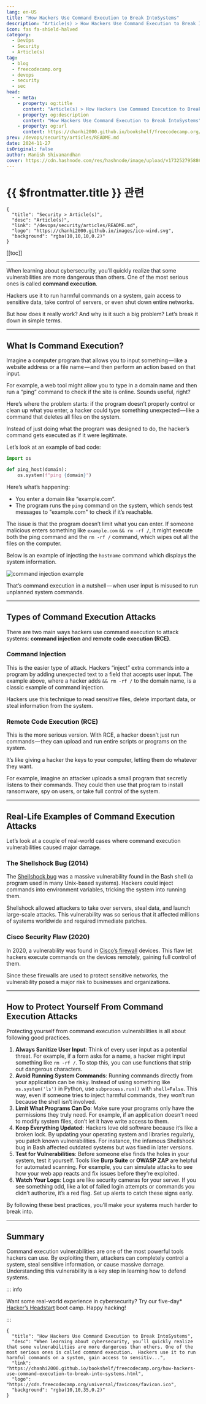 ```yaml
---
lang: en-US
title: "How Hackers Use Command Execution to Break IntoSystems"
description: "Article(s) > How Hackers Use Command Execution to Break IntoSystems"
icon: fas fa-shield-halved
category:
  - DevOps
  - Security
  - Article(s)
tag:
  - blog
  - freecodecamp.org
  - devops
  - security
  - sec
head:
  - - meta:
    - property: og:title
      content: "Article(s) > How Hackers Use Command Execution to Break IntoSystems"
    - property: og:description
      content: "How Hackers Use Command Execution to Break IntoSystems"
    - property: og:url
      content: https://chanhi2000.github.io/bookshelf/freecodecamp.org/how-hackers-use-command-execution-to-break-into-systems.html
prev: /devops/security/articles/README.md
date: 2024-11-27
isOriginal: false
author: Manish Shivanandhan
cover: https://cdn.hashnode.com/res/hashnode/image/upload/v1732527958866/65644a19-376f-480b-a46e-d5f204ce9515.jpeg
---
```


# {{ $frontmatter.title }} 관련

```component VPCard
{
  "title": "Security > Article(s)",
  "desc": "Article(s)",
  "link": "/devops/security/articles/README.md",
  "logo": "https://chanhi2000.github.io/images/ico-wind.svg",
  "background": "rgba(10,10,10,0.2)"
}
```

[[toc]]

---

<SiteInfo
  name="How Hackers Use Command Execution to Break IntoSystems"
  desc="When learning about cybersecurity, you’ll quickly realize that some vulnerabilities are more dangerous than others. One of the most serious ones is called command execution.  Hackers use it to run harmful commands on a system, gain access to sensitiv..."
  url="https://freecodecamp.org/news/how-hackers-use-command-execution-to-break-into-systems"
  logo="https://cdn.freecodecamp.org/universal/favicons/favicon.ico"
  preview="https://cdn.hashnode.com/res/hashnode/image/upload/v1732527958866/65644a19-376f-480b-a46e-d5f204ce9515.jpeg"/>

When learning about cybersecurity, you’ll quickly realize that some vulnerabilities are more dangerous than others. One of the most serious ones is called **command execution**.

Hackers use it to run harmful commands on a system, gain access to sensitive data, take control of servers, or even shut down entire networks.

But how does it really work? And why is it such a big problem? Let’s break it down in simple terms.

---

## What Is Command Execution?

Imagine a computer program that allows you to input something — like a website address or a file name — and then perform an action based on that input.

For example, a web tool might allow you to type in a domain name and then run a “ping” command to check if the site is online. Sounds useful, right?

Here’s where the problem starts: if the program doesn’t properly control or clean up what you enter, a hacker could type something unexpected — like a command that deletes all files on the system.

Instead of just doing what the program was designed to do, the hacker’s command gets executed as if it were legitimate.

Let’s look at an example of bad code:

```py
import os

def ping_host(domain):
    os.system(f"ping {domain}")
```

Here’s what’s happening:

- You enter a domain like “example.com”.
- The program runs the `ping` command on the system, which sends test messages to "example.com" to check if it’s reachable.

The issue is that the program doesn’t limit what you can enter. If someone malicious enters something like `example.com` `&& rm -rf /`, it might execute both the ping command and the `rm -rf /` command, which wipes out all the files on the computer.

Below is an example of injecting the `hostname` command which displays the system information.

![command injection example](https://cdn.hashnode.com/res/hashnode/image/upload/v1732528002391/f9316a04-a1be-4f28-8db0-73ebc757dd79.png)

That’s command execution in a nutshell — when user input is misused to run unplanned system commands.

---

## Types of Command Execution Attacks

There are two main ways hackers use command execution to attack systems: **command injection** and **remote code execution (RCE)**.

### Command Injection

This is the easier type of attack. Hackers “inject” extra commands into a program by adding unexpected text to a field that accepts user input. The example above, where a hacker adds `&& rm -rf /` to the domain name, is a classic example of command injection.

Hackers use this technique to read sensitive files, delete important data, or steal information from the system.

### Remote Code Execution (RCE)

This is the more serious version. With RCE, a hacker doesn’t just run commands — they can upload and run entire scripts or programs on the system.

It’s like giving a hacker the keys to your computer, letting them do whatever they want.

For example, imagine an attacker uploads a small program that secretly listens to their commands. They could then use that program to install ransomware, spy on users, or take full control of the system.

---

## Real-Life Examples of Command Execution Attacks

Let’s look at a couple of real-world cases where command execution vulnerabilities caused major damage.

### The Shellshock Bug (2014)

The [<FontIcon icon="fa-brands fa-wikipedia-w"/>Shellshock bug](https://en.wikipedia.org/wiki/Shellshock_%28software_bug%29) was a massive vulnerability found in the Bash shell (a program used in many Unix-based systems). Hackers could inject commands into environment variables, tricking the system into running them.

Shellshock allowed attackers to take over servers, steal data, and launch large-scale attacks. This vulnerability was so serious that it affected millions of systems worldwide and required immediate patches.

### Cisco Security Flaw (2020)

In 2020, a vulnerability was found in [<FontIcon icon="fas fa-globe"/>Cisco’s firewall](https://cisco.com/c/en/us/support/docs/csa/cisco-sa-asaftd-xss-multiple-FCB3vPZe.html) devices. This flaw let hackers execute commands on the devices remotely, gaining full control of them.

Since these firewalls are used to protect sensitive networks, the vulnerability posed a major risk to businesses and organizations.

---

## How to Protect Yourself From Command Execution Attacks

Protecting yourself from command execution vulnerabilities is all about following good practices.

1. **Always Sanitize User Input**: Think of every user input as a potential threat. For example, if a form asks for a name, a hacker might input something like `rm -rf /`. To stop this, you can use functions that strip out dangerous characters.
2. **Avoid Running System Commands**: Running commands directly from your application can be risky. Instead of using something like `os.system('ls')` in Python, use `subprocess.run()` with `shell=False`. This way, even if someone tries to inject harmful commands, they won’t run because the shell isn’t involved.
3. **Limit What Programs Can Do**: Make sure your programs only have the permissions they truly need. For example, if an application doesn't need to modify system files, don’t let it have write access to them.
4. **Keep Everything Updated**: Hackers love old software because it’s like a broken lock. By updating your operating system and libraries regularly, you patch known vulnerabilities. For instance, the infamous Shellshock bug in Bash affected outdated systems but was fixed in later versions.
5. **Test for Vulnerabilities**: Before someone else finds the holes in your system, test it yourself. Tools like **Burp Suite** or **OWASP ZAP** are helpful for automated scanning. For example, you can simulate attacks to see how your web app reacts and fix issues before they’re exploited.
6. **Watch Your Logs**: Logs are like security cameras for your server. If you see something odd, like a lot of failed login attempts or commands you didn’t authorize, it’s a red flag. Set up alerts to catch these signs early.

By following these best practices, you’ll make your systems much harder to break into.

---

## Summary

Command execution vulnerabilities are one of the most powerful tools hackers can use. By exploiting them, attackers can completely control a system, steal sensitive information, or cause massive damage. Understanding this vulnerability is a key step in learning how to defend systems.

::: info

Want some real-world experience in cybersecurity? Try our five-day* [<FontIcon icon="fas fa-globe"/>Hacker’s Headstart](https://start.stealthsecurity.sh/) boot camp. Happy hacking!

:::

<!-- TODO: add ARTICLE CARD -->
```component VPCard
{
  "title": "How Hackers Use Command Execution to Break IntoSystems",
  "desc": "When learning about cybersecurity, you’ll quickly realize that some vulnerabilities are more dangerous than others. One of the most serious ones is called command execution.  Hackers use it to run harmful commands on a system, gain access to sensitiv...",
  "link": "https://chanhi2000.github.io/bookshelf/freecodecamp.org/how-hackers-use-command-execution-to-break-into-systems.html",
  "logo": "https://cdn.freecodecamp.org/universal/favicons/favicon.ico",
  "background": "rgba(10,10,35,0.2)"
}
```
